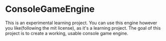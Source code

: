 # ConsoleGameEngine
This is an experimental learning project. You can use this engine however you like(following the mit license), as it's a learning project. 
The goal of this project is to create a working, usable console game engine.
